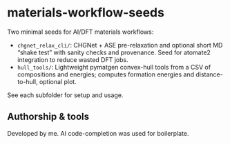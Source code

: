 # materials-workflow-seeds

Two minimal seeds for AI/DFT materials workflows:

- `chgnet_relax_cli/`: CHGNet + ASE pre-relaxation and optional short MD “shake test” with sanity checks and provenance. Seed for atomate2 integration to reduce wasted DFT jobs.
- `hull_tools/`: Lightweight pymatgen convex-hull tools from a CSV of compositions and energies; computes formation energies and distance-to-hull, optional plot.

See each subfolder for setup and usage.

## Authorship & tools
Developed by me. AI code-completion was used for boilerplate.
